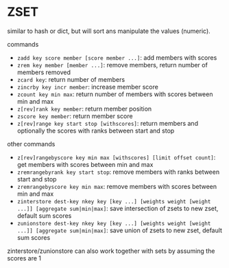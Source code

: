 # ZSET

similar to hash or dict, but will sort ans manipulate the values (numeric).

commands
- `zadd key score member [score member ...]`: add members with scores
- `zrem key member [member ...]`: remove members, return number of members removed
- `zcard key`: return number of members
- `zincrby key incr member`: increase member score
- `zcount key min max`: return number of members with scores between min and max
- `z[rev]rank key member`: return member position
- `zscore key member`: return member score 
- `z[rev]range key start stop [withscores]`: return members and optionally the scores with ranks between start and stop

other commands
- `z[rev]rangebyscore key min max [withscores] [limit offset count]`: get members with scores between min and max
- `zremrangebyrank key start stop`: remove members with ranks between start and stop
- `zremrangebyscore key min max`: remove members with scores between min and max
- `zinterstore dest-key nkey key [key ...] [weights weight [weight ...]] [aggregate sum|min|max]`: save intersection of zsets to new zset, default sum scores
- `zunionstore dest-key nkey key [key ...] [weights weight [weight ...]] [aggregate sum|min|max]`: save union of zsets to new zset, default sum scores

zinterstore/zunionstore can also work together with sets by assuming the scores are 1

